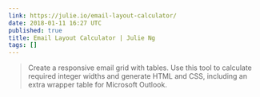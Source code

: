 ```yaml
---
link: https://julie.io/email-layout-calculator/
date: 2018-01-11 16:27 UTC
published: true
title: Email Layout Calculator | Julie Ng
tags: []
---
```


<blockquote>Create a responsive email grid with tables. Use this tool to calculate required integer widths and generate HTML and CSS, including an extra wrapper table for Microsoft Outlook.</blockquote>
